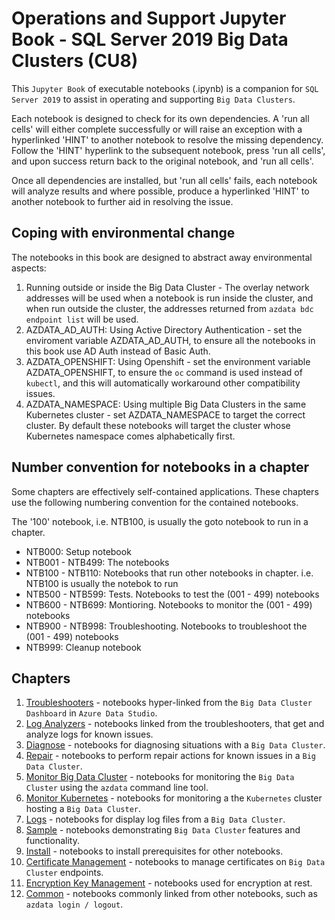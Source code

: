 # Operations and Support Jupyter Book - SQL Server 2019 Big Data Clusters (CU8)

This `Jupyter Book` of executable notebooks (.ipynb) is a companion for `SQL Server 2019` to assist in operating and supporting `Big Data Clusters`.

Each notebook is designed to check for its own dependencies.  A 'run all cells' will either complete successfully or will raise an exception with a hyperlinked 'HINT' to another notebook to resolve the missing dependency.  Follow the 'HINT' hyperlink to the subsequent notebook, press 'run all cells', and upon success return back to the original notebook, and 'run all cells'.

Once all dependencies are installed, but 'run all cells' fails, each notebook will analyze results and where possible, produce a hyperlinked 'HINT' to another notebook to further aid in resolving the issue.

## Coping with environmental change

The notebooks in this book are designed to abstract away environmental aspects:

1. Running outside or inside the Big Data Cluster - The overlay network addresses will be used when a notebook is run inside the cluster, and when run outside the cluster, the addresses returned from `azdata bdc endpoint list` will be used.
2. AZDATA_AD_AUTH: Using Active Directory Authentication - set the enviroment variable AZDATA_AD_AUTH, to ensure all the notebooks in this book use AD Auth instead of Basic Auth.
3. AZDATA_OPENSHIFT: Using Openshift - set the environment variable AZDATA_OPENSHIFT, to ensure the `oc` command is used instead of `kubectl`, and this will automatically workaround other compatibility issues.
4. AZDATA_NAMESPACE: Using multiple Big Data Clusters in the same Kubernetes cluster - set AZDATA_NAMESPACE to target the correct cluster.  By default these notebooks will target the cluster whose Kubernetes namespace comes alphabetically first.

## Number convention for notebooks in a chapter

Some chapters are effectively self-contained applications.  These chapters use the following numbering convention for the contained notebooks.

The '100' notebook, i.e. NTB100, is usually the goto notebook to run in a chapter.

- NTB000: Setup notebook
- NTB001 - NTB499: The notebooks
- NTB100 - NTB110: Notebooks that run other notebooks in chapter.  i.e. NTB100 is usually the notebok to run
- NTB500 - NTB599: Tests.  Notebooks to test the (001 - 499) notebooks 
- NTB600 - NTB699: Montioring.  Notebooks to monitor the (001 - 499) notebooks
- NTB900 - NTB998: Troubleshooting.  Notebooks to troubleshoot the (001 - 499) notebooks
- NTB999: Cleanup notebook

## Chapters

1. [Troubleshooters](troubleshooters/readme.md) - notebooks hyper-linked from the `Big Data Cluster Dashboard` in `Azure Data Studio`.
2. [Log Analyzers](log-analyzers/readme.md) - notebooks linked from the troubleshooters, that get and analyze logs for known issues.
3. [Diagnose](diagnose/readme.md) - notebooks for diagnosing situations with a `Big Data Cluster`.
4. [Repair](repair/readme.md) - notebooks to perform repair actions for known issues in a `Big Data Cluster`.
5. [Monitor Big Data Cluster](monitor-bdc/readme.md) - notebooks for monitoring the `Big Data Cluster` using the `azdata` command line tool.
6. [Monitor Kubernetes](monitor-k8s/readme.md) - notebooks for monitoring a the `Kubernetes` cluster hosting a `Big Data Cluster`.
7. [Logs](log-files/readme.md) - notebooks for display log files from a `Big Data Cluster`.
8. [Sample](sample/readme.md) - notebooks demonstrating `Big Data Cluster` features and functionality.
9. [Install](install/readme.md) - notebooks to install prerequisites for other notebooks.
10. [Certificate Management](cert-management/readme.md) - notebooks to manage certificates on `Big Data Cluster` endpoints.
11. [Encryption Key Management](tde/readme.md) - notebooks used for encryption at rest.
12. [Common](common/readme.md) - notebooks commonly linked from other notebooks, such as `azdata login / logout`.
